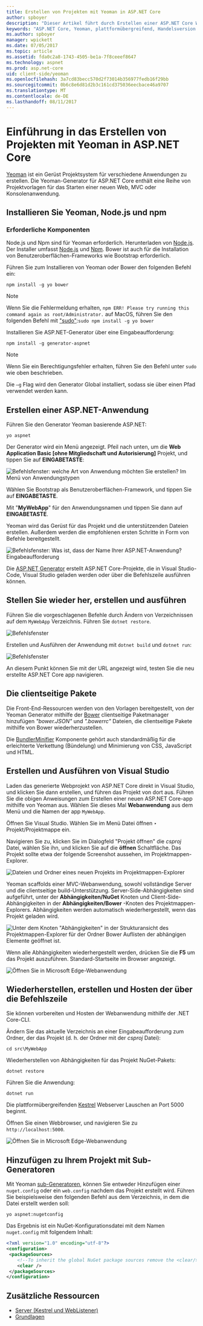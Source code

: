 ```yaml
---
title: Erstellen von Projekten mit Yeoman in ASP.NET Core
author: spboyer
description: "Dieser Artikel führt durch Erstellen einer ASP.NET Core Webanwendung, die mithilfe der Yeoman Generator auf MacOS."
keywords: "ASP.NET Core, Yeoman, plattformübergreifend, Handelsversion Aspnet"
ms.author: spboyer
manager: wpickett
ms.date: 07/05/2017
ms.topic: article
ms.assetid: fda0c2a8-1743-4505-be1a-7f8ceeef8647
ms.technology: aspnet
ms.prod: asp.net-core
uid: client-side/yeoman
ms.openlocfilehash: 3a7cd83becc570d2f73014b356977fedb16f29bb
ms.sourcegitcommit: 0b6c8e6d81d2b3c161cd375036eecbace46a9707
ms.translationtype: MT
ms.contentlocale: de-DE
ms.lasthandoff: 08/11/2017
---
```

# <a name="introduction-to-building-projects-with-yeoman-in-aspnet-core"></a>Einführung in das Erstellen von Projekten mit Yeoman in ASP.NET Core

[Yeoman](http://yeoman.io/) ist ein Gerüst Projektsystem für verschiedene Anwendungen zu erstellen. Die Yeoman-Generator für ASP.NET Core enthält eine Reihe von Projektvorlagen für das Starten einer neuen Web, MVC oder Konsolenanwendung.

## <a name="install-nodejs-npm-and-yeoman"></a>Installieren Sie Yeoman, Node.js und npm

### <a name="prerequisites"></a>Erforderliche Komponenten

Node.js und Npm sind für Yeoman erforderlich. Herunterladen von [Node.js](https://nodejs.org/en/). Der Installer umfasst [Node.js](https://nodejs.org/en/) und [Npm](https://www.npmjs.com/). Bower ist auch für die Installation von Benutzeroberflächen-Frameworks wie Bootstrap erforderlich.

Führen Sie zum Installieren von Yeoman oder Bower den folgenden Befehl ein:

```console
npm install -g yo bower
```

>[!Note]
>Wenn Sie die Fehlermeldung erhalten, `npm ERR! Please try running this command again as root/Administrator.` auf MacOS, führen Sie den folgenden Befehl mit ["sudo"](https://developer.apple.com/library/mac/documentation/Darwin/Reference/ManPages/man8/sudo.8.html):`sudo npm install -g yo bower`

Installieren Sie ASP.NET-Generator über eine Eingabeaufforderung:

```console
npm install -g generator-aspnet
```

> [!NOTE]
> Wenn Sie ein Berechtigungsfehler erhalten, führen Sie den Befehl unter `sudo` wie oben beschrieben.

Die `–g` Flag wird den Generator Global installiert, sodass sie über einen Pfad verwendet werden kann.

## <a name="create-an-aspnet-app"></a>Erstellen einer ASP.NET-Anwendung

Führen Sie den Generator Yeoman basierende ASP.NET:

```console
yo aspnet
```

Der Generator wird ein Menü angezeigt. Pfeil nach unten, um die **Web Application Basic [ohne Mitgliedschaft und Autorisierung]** Projekt, und tippen Sie auf **EINGABETASTE**:

![Befehlsfenster: welche Art von Anwendung möchten Sie erstellen? Im Menü von Anwendungstypen](yeoman/_static/yeoman-yo-aspnet.png)

Wählen Sie Bootstrap als Benutzeroberflächen-Framework, und tippen Sie auf **EINGABETASTE**.

Mit "**MyWebApp**" für den Anwendungsnamen und tippen Sie dann auf **EINGABETASTE**.

Yeoman wird das Gerüst für das Projekt und die unterstützenden Dateien erstellen. Außerdem werden die empfohlenen ersten Schritte in Form von Befehle bereitgestellt.

![Befehlsfenster: Was ist, dass der Name Ihrer ASP.NET-Anwendung? Eingabeaufforderung](yeoman/_static/yeoman-yo-aspnet-created.png)

Die [ASP.NET Generator](https://www.npmjs.com/package/generator-aspnet) erstellt ASP.NET Core-Projekte, die in Visual Studio-Code, Visual Studio geladen werden oder über die Befehlszeile ausführen können.

## <a name="restore-build-and-run"></a>Stellen Sie wieder her, erstellen und ausführen

Führen Sie die vorgeschlagenen Befehle durch Ändern von Verzeichnissen auf dem `MyWebApp` Verzeichnis. Führen Sie `dotnet restore`.

![Befehlsfenster](yeoman/_static/dotnet-restore.png)

Erstellen und Ausführen der Anwendung mit `dotnet build` und `dotnet run`:

![Befehlsfenster](yeoman/_static/dotnet-build-run.png)

An diesem Punkt können Sie mit der URL angezeigt wird, testen Sie die neu erstellte ASP.NET Core app navigieren.

## <a name="client-side-packages"></a>Die clientseitige Pakete

Die Front-End-Ressourcen werden von den Vorlagen bereitgestellt, von der Yeoman Generator mithilfe der [Bower](xref:client-side/bower) clientseitige Paketmanager hinzufügen *"bower.JSON"* und *".bowerrc"* Dateien, die clientseitige Pakete mithilfe von Bower wiederherzustellen.

Die [BundlerMinifier](xref:client-side/bundling-and-minification) Komponente gehört auch standardmäßig für die erleichterte Verkettung (Bündelung) und Minimierung von CSS, JavaScript und HTML.

## <a name="building-and-running-from-visual-studio"></a>Erstellen und Ausführen von Visual Studio

Laden das generierte Webprojekt von ASP.NET Core direkt in Visual Studio, und klicken Sie dann erstellen, und führen das Projekt von dort aus. Führen Sie die obigen Anweisungen zum Erstellen einer neuen ASP.NET Core-app mithilfe von Yeoman aus. Wählen Sie dieses Mal **Webanwendung** aus dem Menü und die Namen der app `MyWebApp`.

Öffnen Sie Visual Studio. Wählen Sie im Menü Datei öffnen ‣ Projekt/Projektmappe ein.

Navigieren Sie zu, klicken Sie im Dialogfeld "Projekt öffnen" die *csproj* Datei, wählen Sie ihn, und klicken Sie auf die **öffnen** Schaltfläche. Das Projekt sollte etwa der folgende Screenshot aussehen, im Projektmappen-Explorer.

![Dateien und Ordner eines neuen Projekts im Projektmappen-Explorer](yeoman/_static/yeoman-solution.png)

Yeoman scaffolds einer MVC-Webanwendung, sowohl vollständige Server und die clientseitige build-Unterstützung. Server-Side-Abhängigkeiten sind aufgeführt, unter der **Abhängigkeiten/NuGet** Knoten und Client-Side-Abhängigkeiten in der **Abhängigkeiten/Bower** -Knoten des Projektmappen-Explorers. Abhängigkeiten werden automatisch wiederhergestellt, wenn das Projekt geladen wird.

![Unter dem Knoten "Abhängigkeiten" in der Strukturansicht des Projektmappen-Explorer für der Ordner Bower Auflisten der abhängigen Elemente geöffnet ist.](yeoman/_static/yeoman-loading-dependencies.png)

Wenn alle Abhängigkeiten wiederhergestellt werden, drücken Sie die **F5** um das Projekt auszuführen. Standard-Startseite im Browser angezeigt.

![Öffnen Sie in Microsoft Edge-Webanwendung](yeoman/_static/yeoman-home-page.png)

## <a name="restoring-building-and-hosting-from-a-command-line"></a>Wiederherstellen, erstellen und Hosten der über die Befehlszeile

Sie können vorbereiten und Hosten der Webanwendung mithilfe der .NET Core-CLI.

Ändern Sie das aktuelle Verzeichnis an einer Eingabeaufforderung zum Ordner, der das Projekt (d. h. der Ordner mit der *csproj* Datei):

```console
cd src\MyWebApp
```

Wiederherstellen von Abhängigkeiten für das Projekt NuGet-Pakets:

```console
dotnet restore
```

Führen Sie die Anwendung:

```console
dotnet run
```

Die plattformübergreifenden [Kestrel](xref:fundamentals/servers/kestrel) Webserver Lauschen an Port 5000 beginnt.

Öffnen Sie einen Webbrowser, und navigieren Sie zu `http://localhost:5000`.

![Öffnen Sie in Microsoft Edge-Webanwendung](yeoman/_static/yeoman-home-page_5000.png)

## <a name="adding-to-your-project-with-sub-generators"></a>Hinzufügen zu Ihrem Projekt mit Sub-Generatoren

Mit Yeoman [sub-Generatoren](https://www.github.com/omnisharp/generator-aspnet#sub-generators), können Sie entweder Hinzufügen einer `nuget.config` oder ein `web.config` nachdem das Projekt erstellt wird. Führen Sie beispielsweise den folgenden Befehl aus dem Verzeichnis, in dem die Datei erstellt werden soll:

```console
yo aspnet:nugetconfig
```

Das Ergebnis ist ein NuGet-Konfigurationsdatei mit dem Namen `nuget.config` mit folgendem Inhalt:

```xml
<?xml version="1.0" encoding="utf-8"?>
<configuration>
 <packageSources>
    <!--To inherit the global NuGet package sources remove the <clear/> line below -->
    <clear />
 </packageSources>
</configuration>
```

## <a name="additional-resources"></a>Zusätzliche Ressourcen

* [Server (Kestrel und WebListener)](xref:fundamentals/servers/index)
* [Grundlagen](xref:fundamentals/index)
